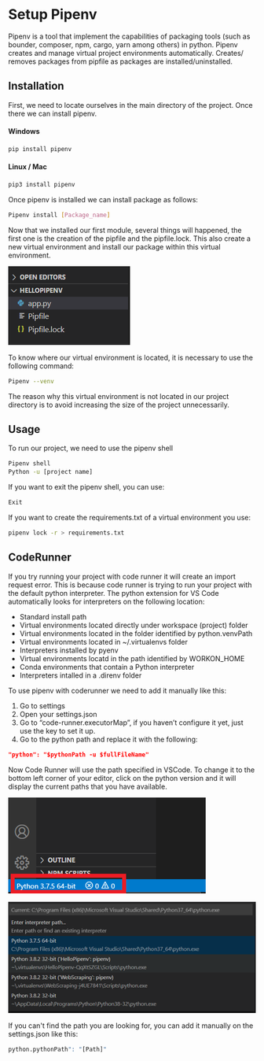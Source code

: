 # Setup Pipenv

Pipenv is a tool that implement the capabilities of packaging tools (such as bounder, composer, npm, cargo, yarn among others) in python.
Pipenv creates and manage virtual project environments automatically. Creates/ removes packages from pipfile as packages are installed/uninstalled. 


## Installation

First, we need to locate ourselves in the main directory of the project. Once there we can install pipenv.

#### Windows
```bash
pip install pipenv
```

#### Linux / Mac

```bash
pip3 install pipenv
```

Once pipenv is installed we can install package as follows:

```bash
Pipenv install [Package_name]
```

Now that we installed our first module, several things will happened, the first one is the creation of the pipfile and the pipfile.lock. This also create a new virtual environment and install our package within this virtual environment.

![pipfile](https://github.com/JosueDLA/PipenvSetup/raw/master/Images/pipfile.png)

To know where our virtual environment is located, it is necessary to use the following command:

```bash
Pipenv --venv
```

The reason why this virtual environment is not located in our project directory is to avoid increasing the size of the project unnecessarily.

## Usage
To run our project, we need to use the pipenv shell

```bash
Pipenv shell
Python -u [project name]
```

If you want to exit the pipenv shell, you can use:

```bash
Exit
```

If you want to create the requirements.txt of a virtual environment you use:

```bash
pipenv lock -r > requirements.txt
```

## CodeRunner
If you try running your project with code runner it will create an import request error. This is because code runner is trying to run your project with the default python interpreter.
The python extension for VS Code automatically looks for interpreters on the following location:

* Standard install path
* Virtual environments located directly under workspace (project) folder
* Virtual environments located in the folder identified by python.venvPath
* Virtual environments located in ~/.virtualenvs folder
* Interpreters installed by pyenv
* Virtual environments locatd in the path identified by WORKON_HOME
* Conda environments that contain a Python interpreter
* Interpreters intalled in a .direnv folder


To use pipenv with coderunner we need to add it manually like this:

1. Go to settings
2. Open your settings.json
3. Go to “code-runner.executorMap”, if you haven’t configure it yet, just use the key to set it up.
4. Go to the python path and replace it with the following:

```json
"python": "$pythonPath -u $fullFileName"
```

Now Code Runner will use the path specified in VSCode. To change it to the bottom left corner of your editor, click on the python version and it will display the current paths that you have available.

![interpreter](https://github.com/JosueDLA/PipenvSetup/raw/master/Images/interpreter.png)

![venv paths](https://github.com/JosueDLA/PipenvSetup/raw/master/Images/venv_paths.png)

If you can't find the path you are looking for, you can add it manually on the settings.json like this: 
```bash
python.pythonPath": "[Path]"
```
